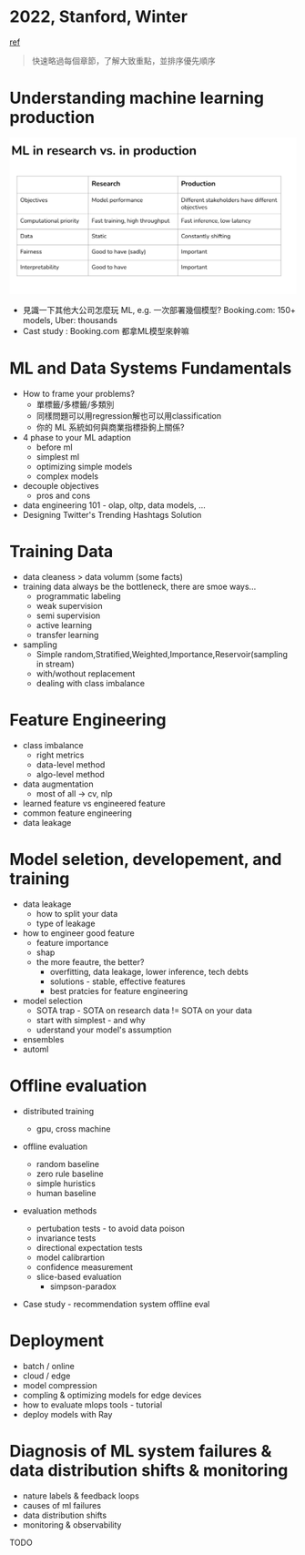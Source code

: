 # 2022, Stanford, Winter

[ref](https://stanford-cs329s.github.io/syllabus.html)

> 快速略過每個章節，了解大致重點，並排序優先順序

# Understanding machine learning production

<img src='./assets/p_1.png'></img>

* 見識一下其他大公司怎麼玩 ML, e.g. 一次部署幾個模型? Booking.com: 150+ models, Uber: thousands
* Cast study : Booking.com 都拿ML模型來幹嘛

# ML and Data Systems Fundamentals

* How to frame your problems? 
  * 單標籤/多標籤/多類別
  * 同樣問題可以用regression解也可以用classification
  * 你的 ML 系統如何與商業指標掛鉤上關係?
* 4 phase to your ML adaption
  * before ml
  * simplest ml
  * optimizing simple models
  * complex models
* decouple objectives
  * pros and cons
* data engineering 101 - olap, oltp, data models, ...
* Designing Twitter's Trending Hashtags Solution

# Training Data

* data cleaness > data volumm (some facts)
* training data always be the bottleneck, there are smoe ways...
  * programmatic labeling
  * weak supervision
  * semi supervision
  * active learning
  * transfer learning
* sampling
  * Simple random,Stratified,Weighted,Importance,Reservoir(sampling in stream)
  * with/wothout replacement
  * dealing with class imbalance


# Feature Engineering

* class imbalance
  * right metrics
  * data-level method
  * algo-level method
* data augmentation
  * most of all -> cv, nlp 
* learned feature vs engineered feature
* common feature engineering
* data leakage

# Model seletion, developement, and training

* data leakage
  * how to split your data
  * type of leakage
* how to engineer good feature
  * feature importance
  * shap
  * the more feautre, the better?
    * overfitting, data leakage, lower inference, tech debts
    * solutions - stable, effective features
    * best pratcies for feature engineering
* model selection
  * SOTA trap - SOTA on research data != SOTA on your data
  * start with simplest - and why
  * uderstand your model's assumption
* ensembles
* automl


# Offline evaluation

* distributed training
  * gpu, cross machine
* offline evaluation
  * random baseline
  * zero rule baseline
  * simple huristics
  * human baseline
* evaluation methods
  * pertubation tests - to avoid data poison
  * invariance tests
  * directional expectation tests
  * model calibrartion
  * confidence measurement
  * slice-based evaluation
    * simpson-paradox

* Case study - recommendation system offline eval


# Deployment

* batch / online
* cloud / edge
* model compression
* compling & optimizing models for edge devices
* how to evaluate mlops tools - tutorial
* deploy models with Ray


# Diagnosis of ML system failures & data distribution shifts & monitoring

* nature labels & feedback loops
* causes of ml failures
* data distribution shifts
* monitoring & observability

TODO